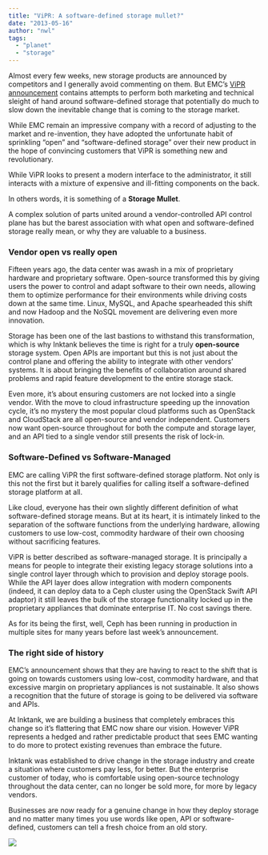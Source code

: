 ```yaml
---
title: "ViPR: A software-defined storage mullet?"
date: "2013-05-16"
author: "nwl"
tags: 
  - "planet"
  - "storage"
---
```


Almost every few weeks, new storage products are announced by competitors and I generally avoid commenting on them. But EMC’s [ViPR announcement](http://pulseblog.emc.com/2013/05/06/introducing-emc-vipr-software-defined-storage/) contains attempts to perform both marketing and technical sleight of hand around software-defined storage that potentially do much to slow down the inevitable change that is coming to the storage market.

While EMC remain an impressive company with a record of adjusting to the market and re-invention, they have adopted the unfortunate habit of sprinkling “open” and “software-defined storage” over their new product in the hope of convincing customers that ViPR is something new and revolutionary.

While ViPR looks to present a modern interface to the administrator, it still interacts with a mixture of expensive and ill-fitting components on the back.

In others words, it is something of a **Storage Mullet**.

A complex solution of parts united around a vendor-controlled API control plane has but the barest association with what open and software-defined storage really mean, or why they are valuable to a business.

### Vendor open vs really open

Fifteen years ago, the data center was awash in a mix of proprietary hardware and proprietary software. Open-source transformed this by giving users the power to control and adapt software to their own needs, allowing them to optimize performance for their environments while driving costs down at the same time. Linux, MySQL, and Apache spearheaded this shift and now Hadoop and the NoSQL movement are delivering even more innovation.

Storage has been one of the last bastions to withstand this transformation, which is why Inktank believes the time is right for a truly **open-source** storage system. Open APIs are important but this is not just about the control plane and offering the ability to integrate with other vendors’ systems. It is about bringing the benefits of collaboration around shared problems and rapid feature development to the entire storage stack.

Even more, it’s about ensuring customers are not locked into a single vendor. With the move to cloud infrastructure speeding up the innovation cycle, it’s no mystery the most popular cloud platforms such as OpenStack and CloudStack are all open-source and vendor independent. Customers now want open-source throughout for both the compute and storage layer, and an API tied to a single vendor still presents the risk of lock-in.

### Software-Defined vs Software-Managed

EMC are calling ViPR the first software-defined storage platform. Not only is this not the first but it barely qualifies for calling itself a software-defined storage platform at all.

Like cloud, everyone has their own slightly different definition of what software-defined storage means. But at its heart, it is intimately linked to the separation of the software functions from the underlying hardware, allowing customers to use low-cost, commodity hardware of their own choosing without sacrificing features.

ViPR is better described as software-managed storage. It is principally a means for people to integrate their existing legacy storage solutions into a single control layer through which to provision and deploy storage pools. While the API layer does allow integration with modern components (indeed, it can deploy data to a Ceph cluster using the OpenStack Swift API adaptor) it still leaves the bulk of the storage functionality locked up in the proprietary appliances that dominate enterprise IT. No cost savings there.

As for its being the first, well, Ceph has been running in production in multiple sites for many years before last week’s announcement.

### The right side of history

EMC’s announcement shows that they are having to react to the shift that is going on towards customers using low-cost, commodity hardware, and that excessive margin on proprietary appliances is not sustainable. It also shows a recognition that the future of storage is going to be delivered via software and APIs.

At Inktank, we are building a business that completely embraces this change so it’s flattering that EMC now share our vision. However ViPR represents a hedged and rather predictable product that sees EMC wanting to do more to protect existing revenues than embrace the future.

Inktank was established to drive change in the storage industry and create a situation where customers pay less, for better. But the enterprise customer of today, who is comfortable using open-source technology throughout the data center, can no longer be sold more, for more by legacy vendors.

Businesses are now ready for a genuine change in how they deploy storage and no matter many times you use words like open, API or software-defined, customers can tell a fresh choice from an old story.

![](http://track.hubspot.com/__ptq.gif?a=265024&k=14&bu=http%3A%2F%2Fwww.inktank.com&r=http%3A%2F%2Fwww.inktank.com%2Fstorage-2%2Fvipr-a-software-defined-storage-mullet%2F&bvt=rss&p=wordpress)
